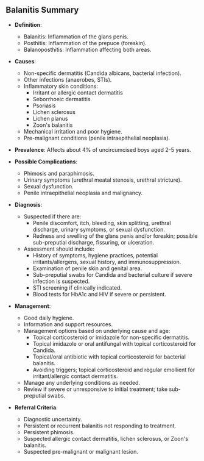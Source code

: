 ## Balanitis Summary

- **Definition**: 
  - Balanitis: Inflammation of the glans penis.
  - Posthitis: Inflammation of the prepuce (foreskin).
  - Balanoposthitis: Inflammation affecting both areas.

- **Causes**:
  - Non-specific dermatitis (Candida albicans, bacterial infection).
  - Other infections (anaerobes, STIs).
  - Inflammatory skin conditions:
    - Irritant or allergic contact dermatitis
    - Seborrhoeic dermatitis
    - Psoriasis
    - Lichen sclerosus
    - Lichen planus
    - Zoon's balanitis
  - Mechanical irritation and poor hygiene.
  - Pre-malignant conditions (penile intraepithelial neoplasia).

- **Prevalence**: Affects about 4% of uncircumcised boys aged 2-5 years.

- **Possible Complications**:
  - Phimosis and paraphimosis.
  - Urinary symptoms (urethral meatal stenosis, urethral stricture).
  - Sexual dysfunction.
  - Penile intraepithelial neoplasia and malignancy.

- **Diagnosis**:
  - Suspected if there are:
    - Penile discomfort, itch, bleeding, skin splitting, urethral discharge, urinary symptoms, or sexual dysfunction.
    - Redness and swelling of the glans penis and/or foreskin; possible sub-preputial discharge, fissuring, or ulceration.
  - Assessment should include:
    - History of symptoms, hygiene practices, potential irritants/allergens, sexual history, and immunosuppression.
    - Examination of penile skin and genital area.
    - Sub-preputial swabs for Candida and bacterial culture if severe infection is suspected.
    - STI screening if clinically indicated.
    - Blood tests for HbA1c and HIV if severe or persistent.

- **Management**:
  - Good daily hygiene.
  - Information and support resources.
  - Management options based on underlying cause and age:
    - Topical corticosteroid or imidazole for non-specific dermatitis.
    - Topical imidazole or oral antifungal with topical corticosteroid for Candida.
    - Topical/oral antibiotic with topical corticosteroid for bacterial balanitis.
    - Avoiding triggers; topical corticosteroid and regular emollient for irritant/allergic contact dermatitis.
  - Manage any underlying conditions as needed.
  - Review if severe or unresponsive to initial treatment; take sub-preputial swabs.

- **Referral Criteria**:
  - Diagnostic uncertainty.
  - Persistent or recurrent balanitis not responding to treatment.
  - Persistent phimosis.
  - Suspected allergic contact dermatitis, lichen sclerosus, or Zoon's balanitis.
  - Suspected pre-malignant or malignant lesion.